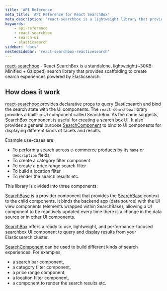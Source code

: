 ```yaml
---
title: 'API Reference'
meta_title: 'API Reference for React SearchBox'
meta_description: 'react-searchbox is a lightweight library that provides scaffolding to create search experiences powered by Elasticsearch.'
keywords:
    - api-reference
    - react-searchbox
    - search-ui
    - elasticsearch
sidebar: 'docs'
nestedSidebar: 'react-searchbox-reactivesearch'
---
```


[react-searchbox](https://github.com/appbaseio/searchbox/tree/master/packages/react-searchbox) - React SearchBox is a standalone, lightweight(~30KB: Minified + Gzipped) search library that provides scaffolding to create search experiences powered by Elasticsearch.

## How does it work

[react-searchbox](https://github.com/appbaseio/searchbox/tree/master/packages/react-searchbox) provides declarative props to query Elasticsearch and bind the search state with the UI components. The `react-searchbox` library provides a built-in UI component called SearchBox. As the name suggests, SearchBox component is useful for creating a search box UI. It also provides a general purpose [SearchComponent](/docs/reactivesearch/react-searchbox/searchcomponent/) to bind to UI components for displaying different kinds of facets and results.


Example use-cases are:

-   To perform a search across e-commerce products by its `name` or `description` fields
-   To create a category filter component
-   To create a price range search filter
-   To build a location filter
-   To render the search results etc.

This library is divided into three components:

[SearchBase](/docs/reactivesearch/react-searchbox/searchbase/) is a provider component that provides the [SearchBase](/docs/reactivesearch/searchbase/overview/quickstart/) context to the child components. It binds the backend app (data source) with the UI view components (elements wrapped within SearchBase), allowing a UI component to be reactively updated every time there is a change in the data source or in other UI components.

[SearchBox](/docs/reactivesearch/react-searchbox/searchbox/) offers a ready to use, lightweight, and performance-focused searchbox UI component to query and display results from your Elasticsearch cluster.

[SearchComponent](/docs/reactivesearch/react-searchbox/searchcomponent/) can be used to build different kinds of search experiences. For examples,

-   a search bar component,
-   a category filter component,
-   a price range component,
-   a location filter component,
-   a component to render the search results etc.
